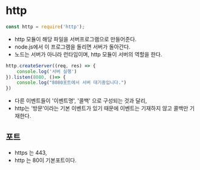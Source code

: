 # http

```javascript
const http = require('http');
```

- http 모듈이 해당 파일을 서버프로그램으로 만들어준다. 
- node.js에서 이 프로그램을 돌리면 서버가 돌아간다. 
- 노드는 서버가 아니라 런타임이며, http 모듈이 서버의 역할을 한다. 



```javascript
http.createServer((req, res) => {
    console.log('서버 실행')
}).listen(8080, ()=> {
    console.log("8080포트에서 서버 대기중입니다.")
})
```

- 다른 이벤트들이 '이벤트명', '콜백' 으로 구성되는 것과 달리,
- http는 '방문'이라는 기본 이벤트가 있기 때문에 이벤트는 기재하지 않고 콜백만 기재한다. 





## 포트

- https 는 443,
- http 는 80이 기본포트이다. 